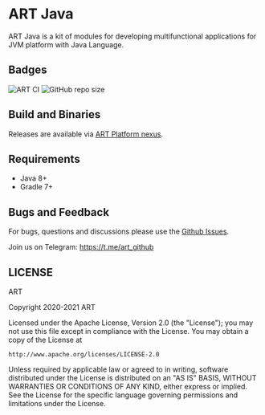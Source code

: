 # ART Java
ART Java is a kit of modules for developing multifunctional applications for JVM platform with Java Language.


## Badges
![ART CI](https://github.com/art-community/art-java/workflows/ART%20CI/badge.svg)
![GitHub repo size](https://img.shields.io/github/repo-size/art-community/art)

## Build and Binaries
Releases are available via [ART Platform nexus](https://nexus.art-platform.io/repository/art-maven-stable).

## Requirements
- Java 8+
- Gradle 7+

## Bugs and Feedback
For bugs, questions and discussions please use the [Github Issues](https://github.com/art-community/art/issues).

Join us on Telegram: https://t.me/art_github

## LICENSE
ART

Copyright 2020-2021 ART

Licensed under the Apache License, Version 2.0 (the "License");
you may not use this file except in compliance with the License.
You may obtain a copy of the License at

    http://www.apache.org/licenses/LICENSE-2.0

Unless required by applicable law or agreed to in writing, software
distributed under the License is distributed on an "AS IS" BASIS,
WITHOUT WARRANTIES OR CONDITIONS OF ANY KIND, either express or implied.
See the License for the specific language governing permissions and
limitations under the License.
